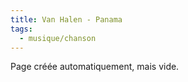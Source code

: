 ```yaml
---
title: Van Halen - Panama
tags:
  - musique/chanson
---
```


Page créée automatiquement, mais vide.
